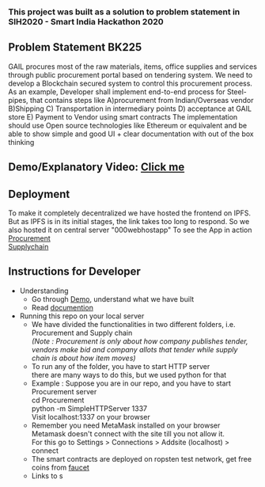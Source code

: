 ### This project was built as a solution to problem statement in SIH2020 - Smart India Hackathon 2020
## Problem Statement BK225
GAIL procures most of the raw materials, items, office supplies and services through public procurement portal based on tendering system. We need to develop a Blockchain secured system to control this procurement process. 
As an example, 
Developer shall implement end-to-end process for Steel-pipes, that contains steps like 
A)procurement from Indian/Overseas vendor B)Shipping C) Transportation in intermediary points D) acceptance at GAIL store E) Payment to Vendor using smart contracts 
The implementation should use Open source technologies like Ethereum or equivalent and be able to show simple and good UI + clear documentation with out of the box thinking

## Demo/Explanatory Video: [Click me](https://www.youtube.com/watch?v=1Y5eyY-KKVw) 
## Deployment
To make it completely decentralized we have hosted the frontend on IPFS.
But as IPFS is in its initial stages, the link takes too long to respond.
So we also hosted it on central server "000webhostapp"
To see the App in action </br>
[Procurement](https://sihvisionhome.000webhostapp.com) </br>
[Supplychain](https://sihteamvision.000webhostapp.com/) </br>
## Instructions for Developer
* Understanding
  * Go through [Demo](https://www.youtube.com/watch?v=1Y5eyY-KKVw), understand what we have built 
  * Read [documention](https://github.com/abhishekvispute/Blockchain-Powered-Procurement-System/blob/master/Documentation.pdf)
* Running this repo on your local server
  * We have divided the functionalities in two different folders, i.e. Procurement and Supply chain</br>
    *(Note : Procurement is only about how company publishes tender, vendors make bid and company allots that tender while supply chain is about  how item moves)* 
  * To run any of the folder, you have to start HTTP server</br>
  there are many ways to do this, but we used python for that
  * Example :
  Suppose you are in our repo, and you have to start Procurement server</br>
  cd Procurement</br>
  python -m SimpleHTTPServer 1337</br>
  Visit localhost:1337 on your browser
  * Remember you need MetaMask installed on your browser</br>
  Metamask doesn't connect with the site till you not allow it.</br>
  For this go to Settings > Connections > Addsite (localhost) > connect </br>
  * The smart contracts are deployed on ropsten test network, get free coins from [faucet](https://faucet.ropsten.be/)
  * Links to s
